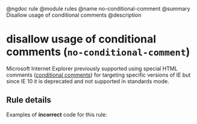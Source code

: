 @ngdoc rule
@module rules
@name no-conditional-comment
@summary Disallow usage of conditional comments
@description

# disallow usage of conditional comments (`no-conditional-comment`)

Microsoft Internet Explorer previously supported using special HTML comments
([conditional comments][1]) for targeting specific versions of IE but since IE
10 it is deprecated and not supported in standards mode.

[1]: https://msdn.microsoft.com/en-us/library/ms537512(v=vs.85).aspx

## Rule details

Examples of **incorrect** code for this rule:

<validate name="incorrect" rules="no-conditional-comment">
    <![if IE 6]>
    <style>
        /* ... */
    </style>
    <![endif]>
</validate>
